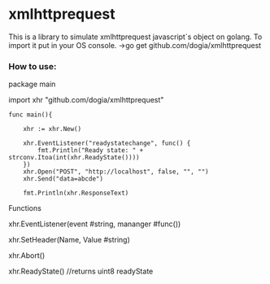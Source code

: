 # xmlhttprequest

This is a library to simulate xmlhttprequest javascript´s object on golang. To import it put in your OS console. 
->go get github.com/dogia/xmlhttprequest

<h3>How to use:</h3>

package main

import xhr "github.com/dogia/xmlhttprequest"

	func main(){

		xhr := xhr.New()

		xhr.EventListener("readystatechange", func() {
			fmt.Println("Ready state: " + strconv.Itoa(int(xhr.ReadyState())))
		})
		xhr.Open("POST", "http://localhost", false, "", "")
		xhr.Send("data=abcde")

		fmt.Println(xhr.ResponseText)

Functions

xhr.EventListener(event #string, mananger #func())

xhr.SetHeader(Name, Value #string)

xhr.Abort()

xhr.ReadyState() //returns uint8 readyState

